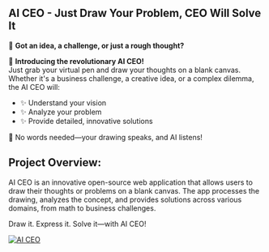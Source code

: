 ## AI CEO - Just Draw Your Problem, CEO Will Solve It

🎨 **Got an idea, a challenge, or just a rough thought?**

🌟 **Introducing the revolutionary AI CEO!**  
Just grab your virtual pen and draw your thoughts on a blank canvas. Whether it's a business challenge, a creative idea, or a complex dilemma, the AI CEO will:

- ✨ Understand your vision
- ✨ Analyze your problem
- ✨ Provide detailed, innovative solutions

🚀 No words needed—your drawing speaks, and AI listens!

## Project Overview:

AI CEO is an innovative open-source web application that allows users to draw their thoughts or problems on a blank canvas. The app processes the drawing, analyzes the concept, and provides solutions across various domains, from math to business challenges.

Draw it. Express it. Solve it—with AI CEO!

[![AI CEO](https://img.youtube.com/vi/VIDEO_ID/0.jpg)](link)
